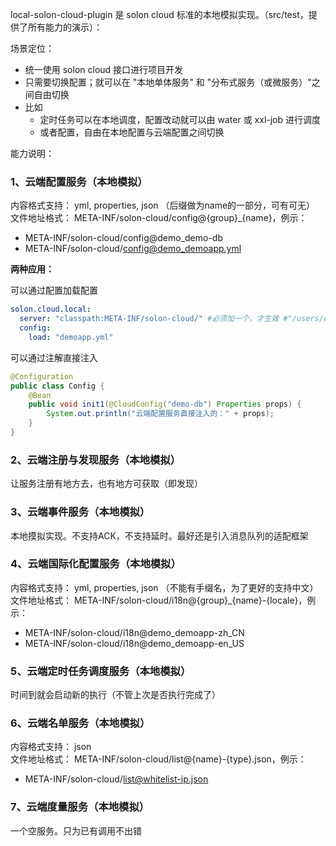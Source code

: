 local-solon-cloud-plugin 是 solon cloud 标准的本地模拟实现。（src/test，提供了所有能力的演示）：

场景定位：
* 统一使用 solon cloud 接口进行项目开发
* 只需要切换配置；就可以在 "本地单体服务" 和 "分布式服务（或微服务）"之间自由切换
* 比如
  * 定时任务可以在本地调度，配置改动就可以由 water 或 xxl-job 进行调度
  * 或者配置，自由在本地配置与云端配置之间切换

能力说明：

### 1、云端配置服务（本地模拟）

内容格式支持： yml, properties, json （后缀做为name的一部分，可有可无）<br/>
文件地址格式： META-INF/solon-cloud/config@{group}_{name}，例示：

* META-INF/solon-cloud/config@demo_demo-db
* META-INF/solon-cloud/config@demo_demoapp.yml


**两种应用：**

可以通过配置加载配置
```yaml
solon.cloud.local:
  server: "classpath:META-INF/solon-cloud/" #必须加一个，才生效 #"/users/demo_cloud/" #指定存放目录
  config:
    load: "demoapp.yml"
```
可以通过注解直接注入
```java
@Configuration
public class Config {
    @Bean
    public void init1(@CloudConfig("demo-db") Properties props) {
        System.out.println("云端配置服务直接注入的：" + props);
    }
}
```

### 2、云端注册与发现服务（本地模拟）

让服务注册有地方去，也有地方可获取（即发现）

### 3、云端事件服务（本地模拟）

本地摸拟实现。不支持ACK，不支持延时。最好还是引入消息队列的适配框架

### 4、云端国际化配置服务（本地模拟）

内容格式支持： yml, properties, json （不能有手缀名，为了更好的支持中文）<br/>
文件地址格式： META-INF/solon-cloud/i18n@{group}_{name}-{locale}，例示：

* META-INF/solon-cloud/i18n@demo_demoapp-zh_CN
* META-INF/solon-cloud/i18n@demo_demoapp-en_US


### 5、云端定时任务调度服务（本地模拟）

时间到就会启动新的执行（不管上次是否执行完成了）


### 6、云端名单服务（本地模拟）

内容格式支持： json <br/>
文件地址格式： META-INF/solon-cloud/list@{name}-{type}.json，例示：

* META-INF/solon-cloud/list@whitelist-ip.json


### 7、云端度量服务（本地模拟）

一个空服务。只为已有调用不出错